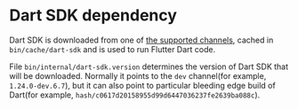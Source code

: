 Dart SDK dependency
===

Dart SDK is downloaded from one of [the supported channels](https://www.dartlang.org/install/archive), cached in `bin/cache/dart-sdk` and is used to run Flutter Dart code.

File `bin/internal/dart-sdk.version` determines the version of Dart SDK that will be downloaded. Normally it points to the `dev` channel(for example, `1.24.0-dev.6.7`), but it can also point to particular bleeding edge build of Dart(for example, `hash/c0617d20158955d99d6447036237fe2639ba088c`).